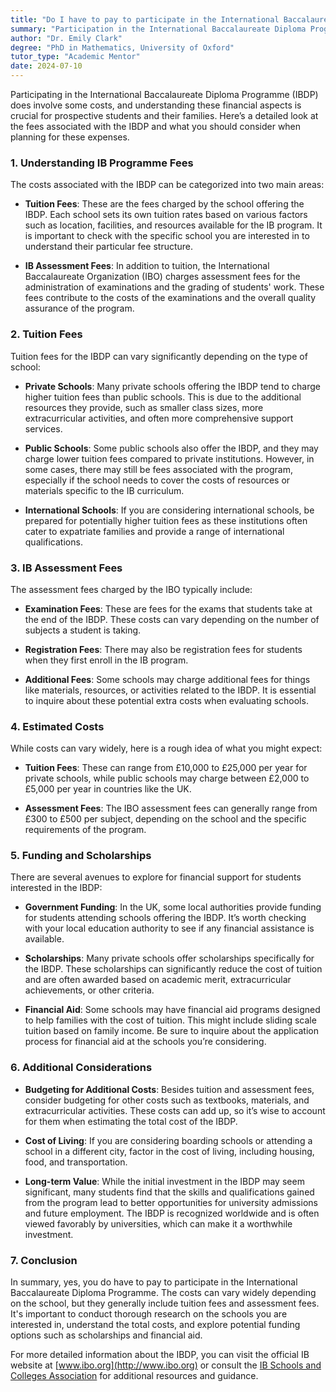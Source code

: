 ```yaml
---
title: "Do Ι have to pay to participate in the International Baccalaureate Diploma Program?"
summary: "Participation in the International Baccalaureate Diploma Program involves costs, including tuition fees set by individual schools."
author: "Dr. Emily Clark"
degree: "PhD in Mathematics, University of Oxford"
tutor_type: "Academic Mentor"
date: 2024-07-10
---
```


Participating in the International Baccalaureate Diploma Programme (IBDP) does involve some costs, and understanding these financial aspects is crucial for prospective students and their families. Here’s a detailed look at the fees associated with the IBDP and what you should consider when planning for these expenses.

### 1. **Understanding IB Programme Fees**

The costs associated with the IBDP can be categorized into two main areas:

- **Tuition Fees**: These are the fees charged by the school offering the IBDP. Each school sets its own tuition rates based on various factors such as location, facilities, and resources available for the IB program. It is important to check with the specific school you are interested in to understand their particular fee structure.

- **IB Assessment Fees**: In addition to tuition, the International Baccalaureate Organization (IBO) charges assessment fees for the administration of examinations and the grading of students' work. These fees contribute to the costs of the examinations and the overall quality assurance of the program. 

### 2. **Tuition Fees**

Tuition fees for the IBDP can vary significantly depending on the type of school:

- **Private Schools**: Many private schools offering the IBDP tend to charge higher tuition fees than public schools. This is due to the additional resources they provide, such as smaller class sizes, more extracurricular activities, and often more comprehensive support services.

- **Public Schools**: Some public schools also offer the IBDP, and they may charge lower tuition fees compared to private institutions. However, in some cases, there may still be fees associated with the program, especially if the school needs to cover the costs of resources or materials specific to the IB curriculum.

- **International Schools**: If you are considering international schools, be prepared for potentially higher tuition fees as these institutions often cater to expatriate families and provide a range of international qualifications.

### 3. **IB Assessment Fees**

The assessment fees charged by the IBO typically include:

- **Examination Fees**: These are fees for the exams that students take at the end of the IBDP. These costs can vary depending on the number of subjects a student is taking.

- **Registration Fees**: There may also be registration fees for students when they first enroll in the IB program.

- **Additional Fees**: Some schools may charge additional fees for things like materials, resources, or activities related to the IBDP. It is essential to inquire about these potential extra costs when evaluating schools.

### 4. **Estimated Costs**

While costs can vary widely, here is a rough idea of what you might expect:

- **Tuition Fees**: These can range from £10,000 to £25,000 per year for private schools, while public schools may charge between £2,000 to £5,000 per year in countries like the UK.

- **Assessment Fees**: The IBO assessment fees can generally range from £300 to £500 per subject, depending on the school and the specific requirements of the program.

### 5. **Funding and Scholarships**

There are several avenues to explore for financial support for students interested in the IBDP:

- **Government Funding**: In the UK, some local authorities provide funding for students attending schools offering the IBDP. It’s worth checking with your local education authority to see if any financial assistance is available.

- **Scholarships**: Many private schools offer scholarships specifically for the IBDP. These scholarships can significantly reduce the cost of tuition and are often awarded based on academic merit, extracurricular achievements, or other criteria.

- **Financial Aid**: Some schools may have financial aid programs designed to help families with the cost of tuition. This might include sliding scale tuition based on family income. Be sure to inquire about the application process for financial aid at the schools you’re considering.

### 6. **Additional Considerations**

- **Budgeting for Additional Costs**: Besides tuition and assessment fees, consider budgeting for other costs such as textbooks, materials, and extracurricular activities. These costs can add up, so it’s wise to account for them when estimating the total cost of the IBDP.

- **Cost of Living**: If you are considering boarding schools or attending a school in a different city, factor in the cost of living, including housing, food, and transportation.

- **Long-term Value**: While the initial investment in the IBDP may seem significant, many students find that the skills and qualifications gained from the program lead to better opportunities for university admissions and future employment. The IBDP is recognized worldwide and is often viewed favorably by universities, which can make it a worthwhile investment.

### 7. **Conclusion**

In summary, yes, you do have to pay to participate in the International Baccalaureate Diploma Programme. The costs can vary widely depending on the school, but they generally include tuition fees and assessment fees. It's important to conduct thorough research on the schools you are interested in, understand the total costs, and explore potential funding options such as scholarships and financial aid.

For more detailed information about the IBDP, you can visit the official IB website at [www.ibo.org](http://www.ibo.org) or consult the [IB Schools and Colleges Association](http://www.ibsca.org.uk) for additional resources and guidance.
    